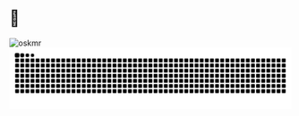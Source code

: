 # 🐾

<p>
  <img align="left" src="https://github-readme-stats.vercel.app/api/top-langs?username=oskmr&show_icons=true&locale=en&layout=compact" alt="oskmr"/>
</p>

<img src="https://github.com/oskmr/oskmr/blob/output/github-contribution-grid-snake.svg">
